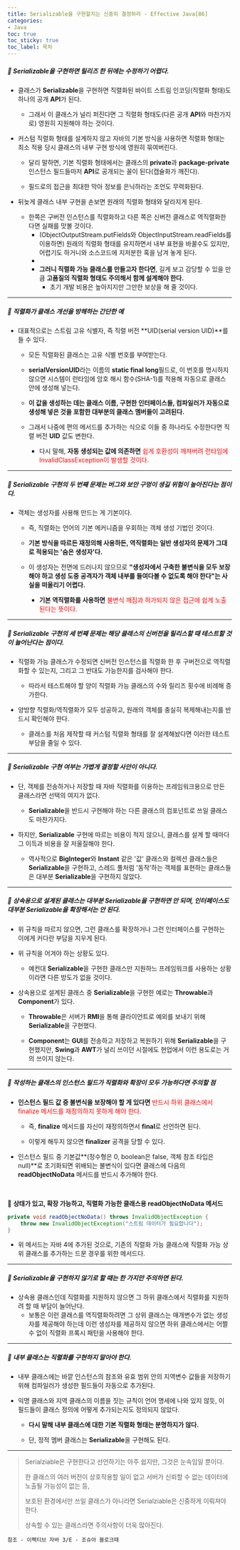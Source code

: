```yaml
---
title: Serializable을 구현할지는 신중히 결정하라 - Effective Java[86]
categories:
- Java
toc: true
toc_sticky: true
toc_label: 목차
---
```




##### 🔗 Serializable을 구현하면 릴리즈 한 뒤에는 수정하기 어렵다.

* 클래스가 **Serializable**을 구현하면 직렬화된 바이트 스트림 인코딩(직렬화 형태)도 하나의 공개 **API**가 된다.
  * 그래서 이 클래스가 널리 퍼진다면 그 직렬화 형태도(다른 공개 **API**와 마찬가지로) 영원히 지원해야 하는 것이다.




* 커스텀 직렬화 형태를 설계하지 않고 자바의 기본 방식을 사용하면 직렬화 형태는 최소 적용 당시 클래스의 내부 구현 방식에 영원히 묶여버린다.

  * 달리 말하면, 기본 직렬화 형태에서는 클래스의 **private**과 **package-private** 인스턴스 필드들마저 **API**로 공개되는 꼴이 된다(캡슐화가 깨진다).

  

  * 필드로의 접근을 최대한 막아 정보를 은닉하라는 조언도 무력화된다.



* 뒤늦게 클래스 내부 구현을 손보면 원래의 직렬화 형태와 달라지게 된다. 
  * 한쪽은 구버전 인스턴스를 직렬화하고 다른 쪽은 신버전 클래스로 역직렬화한다면 실패를 맛볼 것이다.
    * (ObjectOutputStream.putFields와 ObjectInputStream.readFields를 이용하면) 원래의 직렬화 형태를 유지하면서 내부 표현을 바꿀수도 있지만, 어렵기도 하거니와 소스코드에 지저분한 혹을 남겨 놓게 된다.
    * 
    * **그러니 직렬화 가능 클래스를 만들고자 한다면**, 길게 보고 감당할 수 있을 만큼 **고품질의 직렬화 형태도 주의해서 함께 설계해야 한다.**
      * 초기 개발 비용은 높아지지만 그만한 보상을 해 줄 것이다.



<hr>


##### 💎 직렬화가 클래스 개선을 방해하는 간단한 예

* 대표적으로는 스트림 고유 식별자, 즉 직렬 버전 **UID(serial version UID)**를 들 수 있다.

  * 모든 직렬화된 클래스는 고유 식별 번호를 부여받는다.

  

  * **serialVersionUID**라는 이름의 **static final long**필드로, 이 번호를 명시하지 않으면 시스템이 런타임에 암호 해시 함수(SHA-1)를 적용해 자동으로 클래스 안에 생성해 넣는다.

  

  * **이 값을 생성하는 데는 클래스 이름, 구현한 인터페이스들, 컴파일러가 자동으로 생성해 넣은 것을 포함한 대부분의 클래스 멤버들이 고려된다.**

  

  * 그래서 나중에 편의 메서드를 추가하는 식으로 이들 중 하나라도 수정한다면 직렬 버전 **UID** 값도 변한다.
    * 다시 말해, **자동 생성되는 값에 의존하면** <span style="color:red;">쉽게 호환성이 깨져버려 런타임에 InvalidClassException이 발생할 것이다.</span>


  



<hr>



##### 💎 Serializable 구현의 두 번째 문제는 버그와 보안 구멍이 생길 위험이 높아진다는 점이다.

* 객체는 생성자를 사용해 만드는 게 기본이다.

  * 즉, 직렬화는 언어의 기본 메커니즘을 우회하는 객체 생성 기법인 것이다.

  

  * **기본 방식을 따르든 재정의해 사용하든, 역직렬화는 일반 생성자의 문제가 그대로 적용되는 '숨은 생성자'다.**

  

  * 이 생성자는 전면에 드러나지 않으므로 **"생성자에서 구축한 불변식을 모두 보장해야 하고 생성 도중 공격자가 객체 내부를 들여다볼 수 없도록 해야 한다"는 사실을 떠올리기 어렵다.**
    * **기본 역직렬화를 사용하면** <span style="color:red;">불변식 깨짐과 허가되지 않은 접근에 쉽게 노출된다는 뜻이다.</span>



<hr>



##### 💎 Serializable 구현의 세 번째 문제는 해당 클래스의 신버전을 릴리스할 때 테스트할 것이 늘어난다는 점이다.

* 직렬화 가능 클래스가 수정되면 신버전 인스턴스를 직렬화 한 후 구버전으로 역직렬화할 수 있는지, 그리고 그 반대도 가능한지를 검사해야 한다.
  * 따라서 테스트해야 할 양이 직렬화 가능 클래스의 수와 릴리즈 횟수에 비례해 증가한다.



* 양방향 직렬화/역직렬화가 모두 성공하고, 원래의 객체를 충실히 복제해내는지를 반드시 확인해야 한다.
  * 클래스를 처음 제작할 때 커스텀 직렬화 형태를 잘 설계해놨다면 이러한 테스트 부담을 줄일 수 있다.





<hr>



##### 💎 Serializable 구현 여부는 가볍게 결정할 사안이 아니다.

* 단, 객체를 전송하거나 저장할 때 자바 직렬화를 이용하는 프레임워크용으로 만든 클래스라면 선택의 여지가 없다.
  * **Serializable**을 반드시 구현해야 하는 다른 클래스의 컴포넌트로 쓰일 클래스도 마찬가지다.



* 하지만, **Serializable** 구현에 따르는 비용이 적지 않으니, 클래스를 설계 할 때마다 그 이득과 비용을 잘 저울질해야 한다.
  * 역사적으로 **BigInteger**와 **Instant** 같은 '값' 클래스와 컬렉션 클래스들은 **Serializable**을 구현하고, 스레드 풀처럼 '동작'하는 객체를 표현하는 클래스들은 대부분 **Serializable**을 구현하지 않았다.





<hr>



##### 💎 상속용으로 설계된 클래스는 대부분 Serializable을 구현하면 안 되며, 인터페이스도 대부분 Serializable을 확장해서는 안 된다.

* 위 규칙을 따르지 않으면, 그런 클래스를 확장하거나 그런 인터페이스를 구현하는 이에게 커다란 부담을 지우게 된다.



* 위 규칙을 어겨야 하는 상황도 있다.
  * 예컨대 **Serializable**을 구현한 클래스만 지원하느 프레임워크를 사용하는 상황이라면 다른 방도가 없을 것이다.



* 상속용으로 설계된 클래스 중 **Serializable**을 구현한 예로는 **Throwable**과 **Component**가 있다.

  * **Throwable**은 서버가 **RMI**을 통해 클라이언트로 예외를 보내기 위해 **Serializable**을 구현했다.

  

  * **Component**는 **GUI**를 전송하고 저장하고 복원하기 위해 **Serializable**을 구현했지만, **Swing**과 **AWT**가 널리 쓰이던 시절에도 현업에서 이런 용도로는 거의 쓰이지 않는다.





<hr>



##### 💎 작성하는 클래스의 인스턴스 필드가 직렬화와 확장이 모두 가능하다면 주의할 점

* **인스턴스 필드 값 중 불변식을 보장해야 할 게 있다면** <span style="color:red;">반드시 하위 클래스에서 finalize 메서드를 재정의하지 못하게 해야 한다.</span>

  * 즉, **finalize** 메서드를 자신이 재정의하면서 **final**로 선언하면 된다.

  

  * 이렇게 해두지 않으면 **finalizer** 공격을 당할 수 있다.



* 인스턴스 필드 중 기본값**(정수형은 0, boolean은 false, 객체 참조 타입은 null)**로 초기화되면 위배되는 불변식이 있다면 클래스에 다음의 **readObjectNoData** 메서드를 반드시 추가해야 한다.

<br>

💎 **상태가 있고, 확장 가능하고, 직렬화 가능한 클래스용 readObjectNoData 메서드**

```java
private void readObjectNoData() throws InvalidObjectException {
    throw new InvalidObjectException("스트림 데이터가 필요합니다");
}
```

* 위 메서드는 자바 4에 추가된 것으로, 기존의 직렬화 가능 클래스에 직렬화 가능 상위 클래스를 추가하는 드문 경우를 위한 메서드다.



<hr>



##### 💎 Serializable을 구현하지 않기로 할 때는 한 가지만 주의하면 된다.

* 상속용 클래스인데 직렬화를 지원하지 않으면 그 하위 클래스에서 직렬화를 지원하려 할 때 부담이 늘어난다.
  * 보통은 이런 클래스를 역직렬화하려면 그 상위 클래스는 매개변수가 없는 생성자를 제공해야 하는데 이런 생성자를 제공하지 않으면 하위 클래스에서는 어쩔 수 없이 직렬화 프록시 패턴을 사용해야 한다.



<hr>



##### 💎 내부 클래스는 직렬화를 구현하지 말아야 한다.

* 내부 클래스에는 바깥 인스턴스의 참조와 유효 범위 안의 지역변수 값들을 저장하기 위해 컴파일러가 생성한 필드들이 자동으로 추가된다.



* 익명 클래스와 지역 클래스의 이름을 짓는 규칙이 언어 명세에 나와 있지 않듯, 이 필드들이 클래스 정의에 어떻게 추가되는지도 정의되지 않았다.

  * **다시 말해 내부 클래스에 대한 기본 직렬화 형태는 분명하지가 않다.**

  

  * 단, 정적 멤버 클래스는 **Serializable**을 구현해도 된다.



<hr>



> Serialziable은 구현한다고 선언하기는 아주 쉽지만, 그것은 눈속임일 뿐이다.
>
> 
>
> 한 클래스의 여러 버전이 상호작용할 일이 없고 서버가 신뢰할 수 없는 데이터에 노출될 가능성이 없는 등,
>
> 보호된 환경에서만 쓰일 클래스가 아니라면 Serialziable은 신중하게 이뤄져야 한다.
>
> 
>
> 상속할 수 있는 클래스라면 주의사항이 더욱 많아진다.








```
참조 - 이펙티브 자바 3/E - 조슈아 블로크때
```

